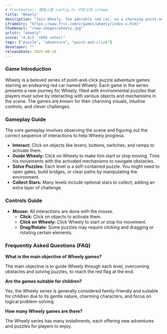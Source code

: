 ```yaml
---
# Frontmatter: 遵循上面 config.ts 中定义的 schema
title: "Wheely"
description: "Join Wheely, the adorable red car, on a charming point-and-click puzzle adventure! Solve clever environmental puzzles, interact with various mechanisms, and guide Wheely through challenging levels to reach his destination. A delightful brain-teaser for all ages."
iframeSrc: "https://www.friv.com/z/games/wheely/index-x.html"
thumbnail: "/new-images/wheely.jpg"
urlstr: "wheely"
score: "4.8/5  (695 votes)"
tags: ["puzzle", "adventure", "point-and-click"]
developer: ""
releaseDate: 2025-08-16
---
```


### Game Introduction

Wheely is a beloved series of point-and-click puzzle adventure games starring an endearing red car named Wheely. Each game in the series presents a new journey for Wheely, filled with environmental puzzles that players must solve by interacting with various objects and mechanisms in the scene. The games are known for their charming visuals, intuitive controls, and clever challenges.

### Gameplay Guide

The core gameplay involves observing the scene and figuring out the correct sequence of interactions to help Wheely progress.
- **Interact:** Click on objects like levers, buttons, switches, and ramps to activate them.
- **Guide Wheely:** Click on Wheely to make him start or stop moving. Time his movements with the activated mechanisms to navigate obstacles.
- **Solve Puzzles:** Each level is a self-contained puzzle. You might need to open gates, build bridges, or clear paths by manipulating the environment.
- **Collect Stars:** Many levels include optional stars to collect, adding an extra layer of challenge.

### Controls Guide

- **Mouse:** All interactions are done with the mouse.
    - **Click:** Click on objects to activate them.
    - **Click on Wheely:** Click Wheely to start or stop his movement.
    - **Drag/Rotate:** Some puzzles may require clicking and dragging or rotating certain elements.

### Frequently Asked Questions (FAQ)

**What is the main objective of Wheely games?**

The main objective is to guide Wheely through each level, overcoming obstacles and solving puzzles, to reach the red flag at the end.

**Are the games suitable for children?**

Yes, the Wheely series is generally considered family-friendly and suitable for children due to its gentle nature, charming characters, and focus on logical problem-solving.

**How many Wheely games are there?**

The Wheely series has many installments, each offering new adventures and puzzles for players to enjoy.


